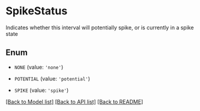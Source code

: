 # SpikeStatus

Indicates whether this interval will potentially spike, or is currently in a spike state

## Enum

* `NONE` (value: `'none'`)

* `POTENTIAL` (value: `'potential'`)

* `SPIKE` (value: `'spike'`)

[[Back to Model list]](../README.md#documentation-for-models) [[Back to API list]](../README.md#documentation-for-api-endpoints) [[Back to README]](../README.md)


